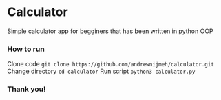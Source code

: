 # Calculator

Simple calculator app for begginers that has been written in python OOP

### How to run
Clone code
`
git clone https://github.com/andrewnijmeh/calculator.git
`
Change directory
`
cd calculator
`
Run script
`
python3 calculator.py
`


### Thank you!
